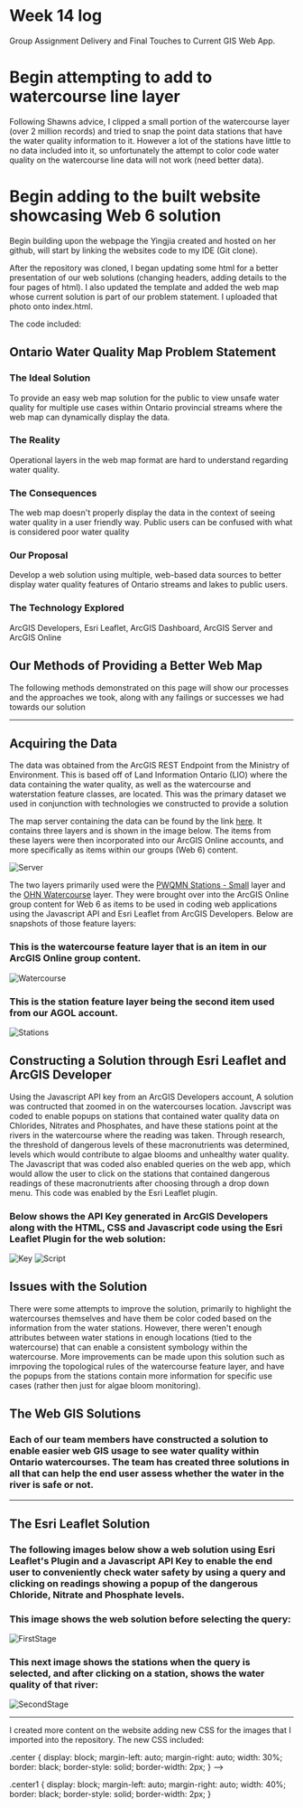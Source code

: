 # Week 14 log
Group Assignment Delivery and Final Touches to Current GIS Web App.

# Begin attempting to add to watercourse line layer
Following Shawns advice, I clipped a small portion of the watercourse layer (over 2 million records) and tried to snap the point data stations that have the water quality information to it.
However a lot of the stations have little to no data included into it, so unfortunately the attempt to color code water quality on the watercourse line data will not work (need better data).

# Begin adding to the built website showcasing Web 6 solution
Begin building upon the webpage the Yingjia created and hosted on her github, will start by linking the websites code to my IDE (Git clone).

After the repository was cloned, I began updating some html for a better presentation of our web solutions (changing headers, adding details to the four pages of html).
I also updated the template and added the web map whose current solution is part of our problem statement. I uploaded that photo onto index.html.

The code included:

<div class="row">
  <div class="main">
    <h2>Ontario Water Quality Map Problem Statement</h2>
    <h3>The Ideal Solution</h3>
    <p>To provide an easy web map solution for the public to view unsafe water quality for multiple use cases within Ontario provincial streams where the web map can dynamically display the data.</p>
    <h3>The Reality</h3>
    <p>Operational layers in the web map format are hard to understand regarding water quality.</p>
    <h3>The Consequences</h3>
    <p>The web map doesn't properly display the data in the context of seeing water quality in a user friendly way. Public users can be confused with what is considered poor water quality</p>
    <h3>Our Proposal</h3>
    <p>Develop a web solution using multiple, web-based data sources to better display water quality features of Ontario streams and lakes to public users.</p>
    <h3>The Technology Explored</h3>
    <p>ArcGIS Developers, Esri Leaflet, ArcGIS Dashboard, ArcGIS Server and ArcGIS Online</p>
  </div>
</div>

<div class="main">
  <h2>Our Methods of Providing a Better Web Map</h2>
  <p>The following methods demonstrated on this page will show our processes and the approaches we took, along with any failings or successes we had towards our solution</p>
  <hr></hr>
  <h2>Acquiring the Data</h2>
  <p>The data was obtained from the ArcGIS REST Endpoint from the Ministry of Environment. This is based off of Land Information Ontario (LIO) where the data containing the water quality, as well as the watercourse and waterstation
    feature classes, are located. This was the primary dataset we used in conjunction with technologies we constructed to provide a solution</p> 
  <p>The map server containing the data can be found by the link <a href="https://ws.lioservices.lrc.gov.on.ca/arcgis2/rest/services/MOE/PWQMN/MapServer">here</a>. It contains three layers and is shown in the image below. The items from these layers 
  were then incorporated into our ArcGIS Online accounts, and more specifically as items within our groups (Web 6) content.</p>
</div>

<img src=ArcGISServer.jpg alt="Server" class="center">

<div class="main">
  <p>The two layers primarily used were the <a href="https://ws.lioservices.lrc.gov.on.ca/arcgis2/rest/services/MOE/PWQMN/MapServer/0">PWQMN Stations - Small</a> layer and the <a href="https://ws.lioservices.lrc.gov.on.ca/arcgis2/rest/services/MOE/PWQMN/MapServer/2">OHN Watercourse</a>
    layer. They were brought over into the ArcGIS Online group content for Web 6 as items to be used in coding web applications using the Javascript API and Esri Leaflet from ArcGIS Developers. Below are snapshots of those feature layers:
</div>

<h3 class="main">This is the watercourse feature layer that is an item in our ArcGIS Online group content.</h3>
<img src=Watercourses.jpg alt="Watercourse" class="center">

<h3 class="main">This is the station feature layer being the second item used from our AGOL account.</h3>
<img src=StationLocations.jpg alt="Stations" class="center">

<div class="main">
  <h2>Constructing a Solution through Esri Leaflet and ArcGIS Developer</h2>
  <p>Using the Javascript API key from an ArcGIS Developers account, A solution was contructed that zoomed in on the watercourses location. Javscript was coded to enable popups on stations that contained
    water quality data on Chlorides, Nitrates and Phosphates, and have these stations point at the rivers in the watercourse where the reading was taken. 
    Through research, the threshold of dangerous levels of these macronutrients was determined, levels which would contribute to algae blooms and unhealthy water quality. The Javascript that was coded also enabled
    queries on the web app, which would allow the user to click on the stations that contained dangerous readings of these macronutrients after choosing through a drop down menu. This code was enabled by the Esri Leaflet plugin.
  </p>
</div>

<h3 class="main">Below shows the API Key generated in ArcGIS Developers along with the HTML, CSS and Javascript code using the Esri Leaflet Plugin for the web solution:</h3>
<img src=APIKey.jpg alt="Key" class="center">
<img src=LeafletScript.jpg alt="Script" class="center">

<br>

<div class="main">
  <h2>Issues with the Solution</h2>
  <p>There were some attempts to improve the solution, primarily to highlight the watercourses themselves and have them be color coded based on the information from the water stations. However, there weren't enough attributes between water stations in enough locations (tied to the watercourse)
    that can enable a consistent symbology within the watercourse. More improvements can be made upon this solution such as imrpoving the topological rules of the watercourse feature layer, and have the popups from the stations contain more information for specific use cases (rather then just
    for algae bloom monitoring).
  </p>
</div>

<div class="main">
  <h2>The Web GIS Solutions</h2>
  <h3>Each of our team members have constructed a solution to enable easier web GIS usage to see water quality within Ontario watercourses. The team has created three solutions in all that can help the end user assess whether the water in the river is safe or not.</h3>
</div>

<hr>

<div class="main">
  <h2>The Esri Leaflet Solution</h2>
  <h3>The following images below show a web solution using Esri Leaflet's Plugin and a Javascript API Key to enable the end user to conveniently check water safety by using a query and clicking on readings showing a popup of the dangerous Chloride, Nitrate and Phosphate levels.</h3>
</div>

<h3 class="main">This image shows the web solution before selecting the query:</h3>
<img src="NVukojeMapSolution.jpg" alt="FirstStage" class="center1">

<h3 class="main">This next image shows the stations when the query is selected, and after clicking on a station, shows the water quality of that river:</h3>
<img src="NVukojeMapSolution1.jpg" alt="SecondStage" class="center1">

<hr>

I created more content on the website adding new CSS for the images that I imported into the repository. The new CSS included:

.center {
  display: block;
  margin-left: auto;
  margin-right: auto;
  width: 30%;
  border: black;
  border-style: solid;
  border-width: 2px;
} -->

.center1 {
  display: block;
  margin-left: auto;
  margin-right: auto;
  width: 40%;
  border: black;
  border-style: solid;
  border-width: 2px;
}

